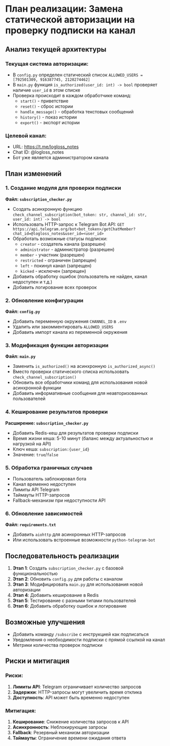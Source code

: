 # План реализации: Замена статической авторизации на проверку подписки на канал

## Анализ текущей архитектуры

### Текущая система авторизации:
- В `config.py` определен статический список `ALLOWED_USERS = [792501309, 916387745, 2120274462]`
- В `main.py` функция `is_authorized(user_id: int) -> bool` проверяет наличие `user_id` в этом списке
- Проверка происходит в каждом обработчике команд:
  - `start()` - приветствие
  - `reset()` - сброс истории
  - `handle_message()` - обработка текстовых сообщений
  - `history()` - показ истории
  - `export()` - экспорт истории

### Целевой канал:
- URL: https://t.me/logloss_notes
- Chat ID: @logloss_notes
- Бот уже является администратором канала

## План изменений

### 1. Создание модуля для проверки подписки

**Файл: `subscription_checker.py`**
- Создать асинхронную функцию `check_channel_subscription(bot_token: str, channel_id: str, user_id: int) -> bool`
- Использовать HTTP-запрос к Telegram Bot API: `GET https://api.telegram.org/bot<bot_token>/getChatMember?chat_id=@logloss_notes&user_id=<user_id>`
- Обработать возможные статусы подписки:
  - `creator` - создатель канала (разрешен)
  - `administrator` - администратор (разрешен)
  - `member` - участник (разрешен)
  - `restricted` - ограничен (запрещен)
  - `left` - покинул канал (запрещен)
  - `kicked` - исключен (запрещен)
- Добавить обработку ошибок (пользователь не найден, канал недоступен и т.д.)
- Добавить логирование всех проверок

### 2. Обновление конфигурации

**Файл: `config.py`**
- Добавить переменную окружения `CHANNEL_ID` в `.env`
- Удалить или закомментировать `ALLOWED_USERS`
- Добавить импорт канала из переменной окружения

### 3. Модификация функции авторизации

**Файл: `main.py`**
- Заменить `is_authorized()` на асинхронную `is_authorized_async()`
- Вместо проверки статического списка использовать `check_channel_subscription()`
- Обновить все обработчики команд для использования новой асинхронной функции
- Добавить информативные сообщения для неавторизованных пользователей

### 4. Кеширование результатов проверки

**Расширение: `subscription_checker.py`**
- Добавить Redis-кеш для результатов проверки подписки
- Время жизни кеша: 5-10 минут (баланс между актуальностью и нагрузкой на API)
- Ключ кеша: `subscription:{user_id}`
- Значение: `true`/`false`

### 5. Обработка граничных случаев

- Пользователь заблокировал бота
- Канал временно недоступен
- Лимиты API Telegram
- Таймауты HTTP-запросов
- Fallback-механизм при недоступности API

### 6. Обновление зависимостей

**Файл: `requirements.txt`**
- Добавить `aiohttp` для асинхронных HTTP-запросов
- Или использовать встроенные возможности `python-telegram-bot`

## Последовательность реализации

1. **Этап 1**: Создать `subscription_checker.py` с базовой функциональностью
2. **Этап 2**: Обновить `config.py` для работы с каналом
3. **Этап 3**: Модифицировать `main.py` для использования новой авторизации
4. **Этап 4**: Добавить кеширование в Redis
5. **Этап 5**: Тестирование с разными типами пользователей
6. **Этап 6**: Добавить обработку ошибок и логирование

## Возможные улучшения

- Добавить команду `/subscribe` с инструкцией как подписаться
- Уведомления о необходимости подписки с прямой ссылкой на канал
- Метрики количества проверок подписки


## Риски и митигация

### Риски:
1. **Лимиты API**: Telegram ограничивает количество запросов
2. **Задержки**: HTTP-запросы могут увеличить время отклика
3. **Доступность**: API может быть временно недоступен

### Митигация:
1. **Кеширование**: Снижение количества запросов к API
2. **Асинхронность**: Неблокирующие запросы
3. **Fallback**: Резервный механизм авторизации
4. **Таймауты**: Ограничение времени ожидания ответа 